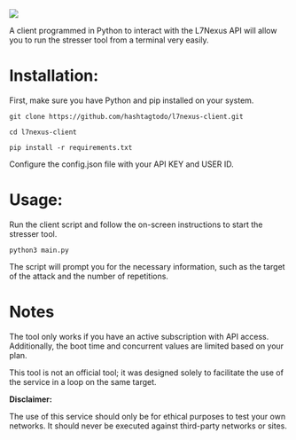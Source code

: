 <img src="https://i.imgur.com/NSa5t14.png">

A client programmed in Python to interact with the L7Nexus API will allow you to run the stresser tool from a terminal very easily.

# Installation:

First, make sure you have Python and pip installed on your system.

 ```git clone https://github.com/hashtagtodo/l7nexus-client.git```
 
```cd l7nexus-client```

```pip install -r requirements.txt```

Configure the config.json file with your API KEY and USER ID.

# Usage:

Run the client script and follow the on-screen instructions to start the stresser tool.

```python3 main.py```

The script will prompt you for the necessary information, such as the target of the attack and the number of repetitions.

# Notes
The tool only works if you have an active subscription with API access. Additionally, the boot time and concurrent values are limited based on your plan.

This tool is not an official tool; it was designed solely to facilitate the use of the service in a loop on the same target.

**Disclaimer:**

The use of this service should only be for ethical purposes to test your own networks. It should never be executed against third-party networks or sites.

###
